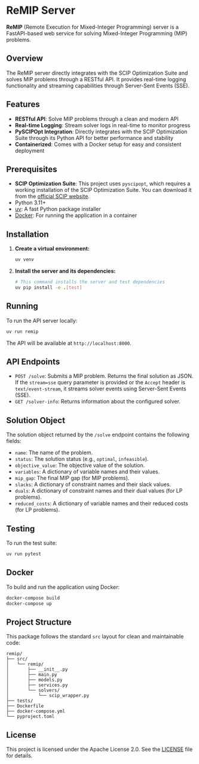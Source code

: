 # ReMIP Server

**ReMIP** (Remote Execution for Mixed-Integer Programming) server is a FastAPI-based web service for solving Mixed-Integer Programming (MIP) problems.

## Overview

The ReMIP server directly integrates with the SCIP Optimization Suite and solves MIP problems through a RESTful API. It provides real-time logging functionality and streaming capabilities through Server-Sent Events (SSE).

## Features

- **RESTful API**: Solve MIP problems through a clean and modern API
- **Real-time Logging**: Stream solver logs in real-time to monitor progress
- **PySCIPOpt Integration**: Directly integrates with the SCIP Optimization Suite through its Python API for better performance and stability
- **Containerized**: Comes with a Docker setup for easy and consistent deployment

## Prerequisites

- **SCIP Optimization Suite**: This project uses `pyscipopt`, which requires a working installation of the SCIP Optimization Suite. You can download it from the [official SCIP website](https://scipopt.org/index.php#download).
- Python 3.11+
- [uv](https://github.com/astral-sh/uv): A fast Python package installer
- [Docker](https://www.docker.com/): For running the application in a container

## Installation

1. **Create a virtual environment:**
   ```bash
   uv venv
   ```

2. **Install the server and its dependencies:**
   ```bash
   # This command installs the server and test dependencies
   uv pip install -e .[test]
   ```

## Running

To run the API server locally:

```bash
uv run remip
```

The API will be available at `http://localhost:8000`.

## API Endpoints

- `POST /solve`: Submits a MIP problem. Returns the final solution as JSON. If the `stream=sse` query parameter is provided or the `Accept` header is `text/event-stream`, it streams solver events using Server-Sent Events (SSE).
- `GET /solver-info`: Returns information about the configured solver.

## Solution Object

The solution object returned by the `/solve` endpoint contains the following fields:

-   `name`: The name of the problem.
-   `status`: The solution status (e.g., `optimal`, `infeasible`).
-   `objective_value`: The objective value of the solution.
-   `variables`: A dictionary of variable names and their values.
-   `mip_gap`: The final MIP gap (for MIP problems).
-   `slacks`: A dictionary of constraint names and their slack values.
-   `duals`: A dictionary of constraint names and their dual values (for LP problems).
-   `reduced_costs`: A dictionary of variable names and their reduced costs (for LP problems).

## Testing

To run the test suite:

```bash
uv run pytest
```

## Docker

To build and run the application using Docker:

```bash
docker-compose build
docker-compose up
```

## Project Structure

This package follows the standard `src` layout for clean and maintainable code:

```
remip/
├── src/
│   └── remip/
│       ├── __init__.py
│       ├── main.py
│       ├── models.py
│       ├── services.py
│       └── solvers/
│           └── scip_wrapper.py
├── tests/
├── Dockerfile
├── docker-compose.yml
└── pyproject.toml
```

## License

This project is licensed under the Apache License 2.0. See the [LICENSE](../LICENSE) file for details.
